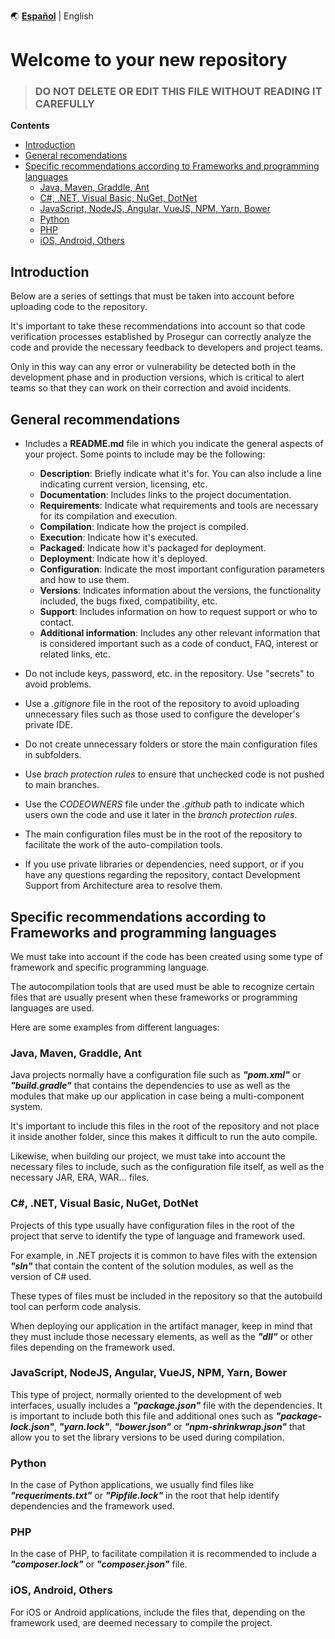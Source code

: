 🌏
[**Español**](README.md) |
English

# Welcome to your new repository

> ### DO NOT DELETE OR EDIT THIS FILE WITHOUT READING IT CAREFULLY

**Contents**
- [Introduction](#Introduction)
- [General recomendations](#General-recommendations)
- [Specific recommendations according to Frameworks and programming languages](#Specific-recommendations-according-to-Frameworks-and-programming-languages)
  -  [Java, Maven, Graddle, Ant](#Java-Maven-Graddle-Ant)
  -  [C#, .NET, Visual Basic, NuGet, DotNet](#C-NET-Visual-Basic-NuGet-DotNet)
  -  [JavaScript, NodeJS, Angular, VueJS, NPM, Yarn, Bower](#JavaScript-NodeJS-Angular-VueJS-NPM-Yarn-Bower)
  -  [Python](#Python)
  -  [PHP](#PHP)
  -  [iOS, Android, Others](#iOS-Android-Others) 


## Introduction

Below are a series of settings that must be taken into account before uploading code to the repository.

It's important to take these recommendations into account so that code verification processes
established by Prosegur can correctly analyze the code and provide the necessary feedback to developers and project teams.

Only in this way can any error or vulnerability be detected both in the development phase and in production versions, which is critical to alert teams
so that they can work on their correction and avoid incidents.

## General recommendations

- Includes a **README.md** file in which you indicate the general aspects of your project. Some points to include may be the following:

   - **Description**: Briefly indicate what it's for. You can also include a line indicating current version, licensing, etc.
   - **Documentation**: Includes links to the project documentation.
   - **Requirements**: Indicate what requirements and tools are necessary for its compilation and execution.
   - **Compilation**: Indicate how the project is compiled.
   - **Execution**: Indicate how it's executed.
   - **Packaged**: Indicate how it's packaged for deployment.
   - **Deployment**: Indicate how it's deployed.
   - **Configuration**: Indicate the most important configuration parameters and how to use them.
   - **Versions**: Indicates information about the versions, the functionality included, the bugs fixed, compatibility, etc.
   - **Support**: Includes information on how to request support or who to contact.
   - **Additional information**: Includes any other relevant information that is considered important such as a code of conduct, FAQ, interest or related links, etc.

- Do not include keys, password, etc. in the repository. Use "secrets" to avoid problems.
- Use a *.gitignore* file in the root of the repository to avoid uploading unnecessary files such as those used to configure the developer's private IDE.
- Do not create unnecessary folders or store the main configuration files in subfolders.
- Use *brach protection rules* to ensure that unchecked code is not pushed to main branches.
- Use the *CODEOWNERS* file under the *.github* path to indicate which users own the code and use it later in the *branch protection rules*.
- The main configuration files must be in the root of the repository to facilitate the work of the auto-compilation tools.
- If you use private libraries or dependencies, need support, or if you have any questions regarding the repository, contact Development Support from Architecture area to resolve them.

## Specific recommendations according to Frameworks and programming languages

We must take into account if the code has been created using some type of framework and specific programming language.

The autocompilation tools that are used must be able to recognize certain files that are usually present when these frameworks or programming languages are used.

Here are some examples from different languages:

### Java, Maven, Graddle, Ant

Java projects normally have a configuration file such as ***"pom.xml"*** or ***"build.gradle"*** that contains the dependencies to use as well as the modules that make up our application in case being a multi-component system.

It's important to include this files in the root of the repository and not place it inside another folder, since this makes it difficult to run the auto compile.

Likewise, when building our project, we must take into account the necessary files to include, such as the configuration file itself, as well as the necessary JAR, ERA, WAR... files.

### C#, .NET, Visual Basic, NuGet, DotNet

Projects of this type usually have configuration files in the root of the project that serve to identify the type of language and framework used.

For example, in .NET projects it is common to have files with the extension ***"sln"*** that contain the content of the solution modules, as well as the version of C# used.

These types of files must be included in the repository so that the autobuild tool can perform code analysis.

When deploying our application in the artifact manager, keep in mind that they must include those necessary elements, as well as the ***"dll"*** or other files depending on the framework used.

### JavaScript, NodeJS, Angular, VueJS, NPM, Yarn, Bower

This type of project, normally oriented to the development of web interfaces, usually includes a ***"package.json"*** file with the dependencies. It is important to include both this file and additional ones such as ***"package-lock.json"***, ***"yarn.lock"***, ***"bower.json"*** or ***"npm-shrinkwrap.json"*** that allow you to set the library versions to be used during compilation.

### Python

In the case of Python applications, we usually find files like ***"requeriments.txt"*** or ***"Pipfile.lock"*** in the root that help identify dependencies and the framework used.

### PHP

In the case of PHP, to facilitate compilation it is recommended to include a ***"composer.lock"*** or ***"composer.json"*** file.

### iOS, Android, Others

For iOS or Android applications, include the files that, depending on the framework used, are deemed necessary to compile the project.
